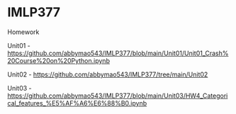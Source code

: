 # IMLP377
Homework

Unit01 - <https://github.com/abbymao543/IMLP377/blob/main/Unit01/Unit01_Crash%20Course%20on%20Python.ipynb>

Unit02 - <https://github.com/abbymao543/IMLP377/tree/main/Unit02>

Unit03 - <https://github.com/abbymao543/IMLP377/blob/main/Unit03/HW4_Categorical_features_%E5%AF%A6%E6%88%B0.ipynb>

